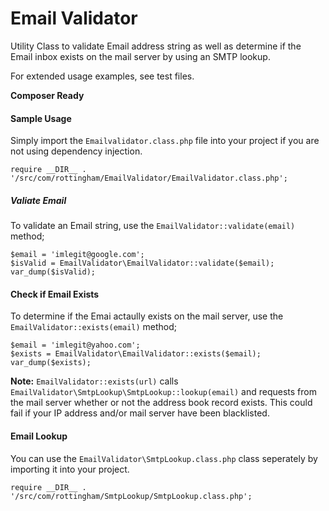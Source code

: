 Email Validator
============

Utility Class to validate Email address string as well as determine if the Email inbox exists on the mail server by using an SMTP lookup.

For extended usage examples, see test files.

**Composer Ready**

#### Sample Usage

Simply import the `Emailvalidator.class.php` file into your project if you are not using dependency injection.

    require __DIR__ . '/src/com/rottingham/EmailValidator/EmailValidator.class.php';

##### Valiate Email

To validate an Email string, use the `EmailValidator::validate(email)` method;

    $email = 'imlegit@google.com';
    $isValid = EmailValidator\EmailValidator::validate($email);
    var_dump($isValid);
    
#### Check if Email Exists

To determine if the Emai actaully exists on the mail server, use the `EmailValidator::exists(email)` method;

    $email = 'imlegit@yahoo.com';
    $exists = EmailValidator\EmailValidator::exists($email);
    var_dump($exists);
    
**Note:** `EmailValidator::exists(url)` calls `EmailValidator\SmtpLookup\SmtpLookup::lookup(email)` and requests from the mail server whether or not the address book record exists. This could fail if your IP address and/or mail server have been blacklisted.


#### Email Lookup

You can use the `EmailValidator\SmtpLookup.class.php` class seperately by importing it into your project.

    require __DIR__ . '/src/com/rottingham/SmtpLookup/SmtpLookup.class.php';
